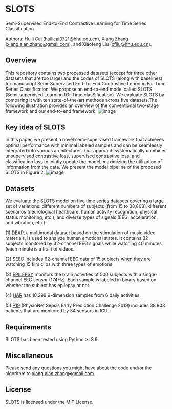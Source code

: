# SLOTS
Semi-Supervised End-to-End  Contrastive Learning for Time Series Classification

Authors: Huili Cai (huilicai0721@hhu.edu.cn), Xiang Zhang (xiang.alan.zhang@gmail.com), and Xiaofeng Liu (xfliu@hhu.edu.cn).

## Overview

This repository contains two processed datasets (except for three other datasets that are too large) and the codes of SLOTS (along with baselines) for manuscript Semi-Supervised End-To-End Contrastive Learning For Time Series Classification. We propose an end-to-end model called SLOTS (Semi-supervised Learning fOr Time clasSification). We evaluate SLOTS by comparing it with ten state-of-the-art methods across five datasets.The following illustration provides an overview of the conventional two-stage framework and our end-to-end framework. 
![image](https://github.com/DL4mHealth/SLOTS/assets/47804803/33b8eb33-7691-473b-8884-29bcc63ae157)

## Key idea of SLOTS

In this paper, we present a novel semi-supervised framework that achieves optimal performance with minimal labeled samples and can be seamlessly integrated into various architectures. Our approach systematically combines unsupervised contrastive loss, supervised contrastive loss, and classification loss to jointly update the model, maximizing the utilization of information from the data. We present the model pipeline of the proposed SLOTS in Figure 2.
![image](https://github.com/DL4mHealth/SLOTS/assets/47804803/66cef79e-49fb-455f-a9d2-54b27f14ed48)

## Datasets

We evaluate the SLOTS model on five time series datasets covering a large set of variations: different numbers of subjects (from 15 to 38,803), different scenarios (neurological healthcare, human activity recognition, physical status monitoring, etc.), and diverse types of signals (EEG, acceleration, and vibration, etc.).

(1) [DEAP](https://www.eecs.qmul.ac.uk/mmv/datasets/deap/download.html), a multimodal dataset based on the stimulation of music video materials, is used to analyze human emotional states. It contains 32 subjects monitored by 32-channel EEG signals while watching 40 minutes (each minute is a trail) of videos.

(2) [SEED](https://bcmi.sjtu.edu.cn/home/seed/) includes 62-channel EEG data of 15 subjects when they are watching 15 film clips with three types of emotions.

(3) [EPILEPSY](https://repositori.upf.edu/handle/10230/42894) monitors the brain activities of 500 subjects with a single-channel EEG sensor (174Hz). Each sample is labeled in binary based on whether the subject has epilepsy or not. 

(4) [HAR](https://archive.ics.uci.edu/ml/datasets/Human+Activity+Recognition+Using+Smartphones) has 10,299 9-dimension samples from 6 daily activities. 

(5) [P19](https://physionet.org/content/challenge-2019/1.0.0/) (PhysioNet Sepsis Early Prediction Challenge 2019) includes 38,803 patients that are monitored by 34 sensors in ICU.

## Requirements

SLOTS has been tested using Python >=3.9.

## Miscellaneous

Please send any questions you might have about the code and/or the algorithm to xiang.alan.zhang@gmail.com.

## License

SLOTS is licensed under the MIT License.
